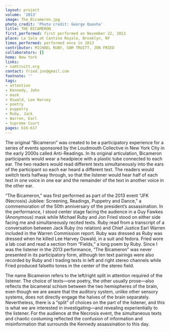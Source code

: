 ```yaml
---
layout: project
volume: '2013'
image: The_Bicameron.jpg
photo_credit: 'Photo credit: George Quasha'
title: THE BICAMERON
first_performed: first performed on November 22, 2013
place: La Sala at Cantina Royale, Brooklyn, NY
times_performed: performed once in 2013
contributor: MICHAEL RUBY, SAM TRUITT, JON FRIED
collaborators: []
home: New York
links:
- samtruitt.org
contact: fried.jon@gmail.com
footnote: ''
tags:
- attention
- Kennedy, John
- mask
- Oswald, Lee Harvey
- poetry
- puppetry
- Ruby, Jack
- Warren, Earl
- Supreme Court
pages: 616-617
---
```


The original “Bicameron” was created to be a participatory experience for a series of events sponsored by the Loudmouth Collective in New York City in the early 2000s called Anti-Readings. In its original articulation, Bicameron participants would wear a headpiece with a plastic tube connected to each ear. The two readers would read different texts simultaneously into the ears of the participant so each ear heard a different text. The readers would switch texts halfway through, so that the listener would hear half of each text in one voice in one ear and the remainder of the text in another voice in the other ear.

“The Bicameron,” was first performed as part of the 2013 event “JFK (Necrosis) Jubilee: Screening, Readings, Puppetry and Dance,” a commemoration of the 50th anniversary of the president’s assassination. In the performance, I stood center stage facing the audience in a Guy Fawkes (Anonymous) mask while Michael Ruby and Jon Fried stood on either side facing me and simultaneously recited texts. Ruby read from a transcript of a conversation between Jack Ruby (no relation) and Chief Justice Earl Warren included in the Warren Commission report. Ruby was dressed as Ruby was dressed when he killed Lee Harvey Oswald, in a suit and fedora. Fried wore a lab coat and read a section from “Fields,” a long poem by Ruby. Since I was the listener in the 2013 performance, “The Bicameron” was never presented in its participatory form, although ten text pairings were also recorded by Ruby and I trading texts in left and right stereo channels while Fried produced falsetto tones in the center of the stereo field.

The name Bicameron refers to the left/right split in attention required of the listener. The choice of texts—one poetry, the other usually prose—also reflects the bicameral schism between the two hemispheres of the brain, even though we are aware that the auditory system, unlike other sensory systems, does not directly engage the halves of the brain separately. Nevertheless, there is a “split” of choices on the part of the listener, and this is what we are interested in investigating—and revealing experientially to the listener. For the audience at the Necrosis event, the simultaneous texts and chaotic costuming reflected the confusion of information and misinformation that surrounds the Kennedy assassination to this day.

